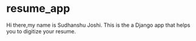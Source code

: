 # resume_app

Hi there,my name is Sudhanshu Joshi.
This is the a Django app that helps you to digitize your resume.
